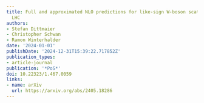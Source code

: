 ```yaml
---
title: Full and approximated NLO predictions for like-sign W-boson scattering at the
  LHC
authors:
- Stefan Dittmaier
- Christopher Schwan
- Ramon Winterhalder
date: '2024-01-01'
publishDate: '2024-12-31T15:39:22.717852Z'
publication_types:
- article-journal
publication: '*PoS*'
doi: 10.22323/1.467.0059
links:
- name: arXiv
  url: https://arxiv.org/abs/2405.18286
---
```


